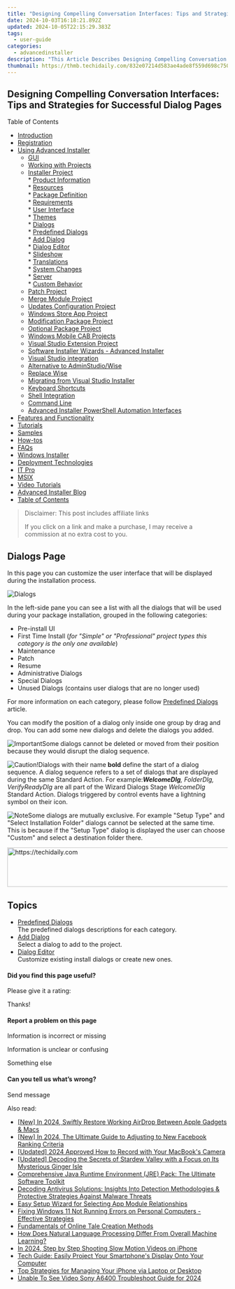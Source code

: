 ```yaml
---
title: "Designing Compelling Conversation Interfaces: Tips and Strategies for Successful Dialog Pages"
date: 2024-10-03T16:18:21.892Z
updated: 2024-10-05T22:15:29.383Z
tags:
  - user-guide
categories:
  - advancedinstaller
description: "This Article Describes Designing Compelling Conversation Interfaces: Tips and Strategies for Successful Dialog Pages"
thumbnail: https://thmb.techidaily.com/832e07214d583ae4ade8f559d698c75010773d4485cab51080a015638b2c2d77.jpg
---
```


## Designing Compelling Conversation Interfaces: Tips and Strategies for Successful Dialog Pages

Table of Contents

* [Introduction](https://tools.techidaily.com/advancedinstaller/products/)
* [Registration](https://tools.techidaily.com/advancedinstaller/products/)
* [Using Advanced Installer](https://tools.techidaily.com/advancedinstaller/products/)  
   * [GUI](https://tools.techidaily.com/advancedinstaller/products/)  
   * [Working with Projects](https://tools.techidaily.com/advancedinstaller/products/)  
   * [Installer Project](https://tools.techidaily.com/advancedinstaller/products/)  
         * [Product Information](https://tools.techidaily.com/advancedinstaller/products/)  
         * [Resources](https://tools.techidaily.com/advancedinstaller/products/)  
         * [Package Definition](https://tools.techidaily.com/advancedinstaller/products/)  
         * [Requirements](https://tools.techidaily.com/advancedinstaller/products/)  
         * [User Interface](https://tools.techidaily.com/advancedinstaller/products/)  
                  * [Themes](https://tools.techidaily.com/advancedinstaller/products/)  
                  * [Dialogs](https://tools.techidaily.com/advancedinstaller/products/)  
                              * [Predefined Dialogs](https://tools.techidaily.com/advancedinstaller/products/)  
                              * [Add Dialog](https://tools.techidaily.com/advancedinstaller/products/)  
                              * [Dialog Editor](https://tools.techidaily.com/advancedinstaller/products/)  
                  * [Slideshow](https://tools.techidaily.com/advancedinstaller/products/)  
                  * [Translations](https://tools.techidaily.com/advancedinstaller/products/)  
         * [System Changes](https://tools.techidaily.com/advancedinstaller/products/)  
         * [Server](https://tools.techidaily.com/advancedinstaller/products/)  
         * [Custom Behavior](https://tools.techidaily.com/advancedinstaller/products/)  
   * [Patch Project](https://tools.techidaily.com/advancedinstaller/products/)  
   * [Merge Module Project](https://tools.techidaily.com/advancedinstaller/products/)  
   * [Updates Configuration Project](https://tools.techidaily.com/advancedinstaller/products/)  
   * [Windows Store App Project](https://tools.techidaily.com/advancedinstaller/products/)  
   * [Modification Package Project](https://tools.techidaily.com/advancedinstaller/products/)  
   * [Optional Package Project](https://tools.techidaily.com/advancedinstaller/products/)  
   * [Windows Mobile CAB Projects](https://tools.techidaily.com/advancedinstaller/products/)  
   * [Visual Studio Extension Project](https://tools.techidaily.com/advancedinstaller/products/)  
   * [Software Installer Wizards - Advanced Installer](https://tools.techidaily.com/advancedinstaller/products/)  
   * [Visual Studio integration](https://tools.techidaily.com/advancedinstaller/products/)  
   * [Alternative to AdminStudio/Wise](https://tools.techidaily.com/advancedinstaller/products/)  
   * [Replace Wise](https://tools.techidaily.com/advancedinstaller/products/)  
   * [Migrating from Visual Studio Installer](https://tools.techidaily.com/advancedinstaller/products/)  
   * [Keyboard Shortcuts](https://tools.techidaily.com/advancedinstaller/products/)  
   * [Shell Integration](https://tools.techidaily.com/advancedinstaller/products/)  
   * [Command Line](https://tools.techidaily.com/advancedinstaller/products/)  
   * [Advanced Installer PowerShell Automation Interfaces](https://tools.techidaily.com/advancedinstaller/products/)
* [Features and Functionality](https://tools.techidaily.com/advancedinstaller/products/)
* [Tutorials](https://tools.techidaily.com/advancedinstaller/products/)
* [Samples](https://tools.techidaily.com/advancedinstaller/products/)
* [How-tos](https://tools.techidaily.com/advancedinstaller/products/)
* [FAQs](https://tools.techidaily.com/advancedinstaller/products/)
* [Windows Installer](https://tools.techidaily.com/advancedinstaller/products/)
* [Deployment Technologies](https://tools.techidaily.com/advancedinstaller/products/)
* [IT Pro](https://tools.techidaily.com/advancedinstaller/products/)
* [MSIX](https://tools.techidaily.com/advancedinstaller/products/)
* [Video Tutorials](https://tools.techidaily.com/advancedinstaller/products/)
* [Advanced Installer Blog](https://tools.techidaily.com/advancedinstaller/products/)
* [Table of Contents](https://tools.techidaily.com/advancedinstaller/products/)

>  Disclaimer: This post includes affiliate links
>
>  If you click on a link and make a purchase, I may receive a commission at no extra cost to you.
>

## Dialogs Page

 In this page you can customize the user interface that will be displayed during the installation process.

![Dialogs](https://cdn.advancedinstaller.com/img/ui/dialogs.png "Dialogs")  

 In the left-side pane you can see a list with all the dialogs that will be used during your package installation, grouped in the following categories:

* Pre-install UI
* First Time Install (_for "Simple" or "Professional" project types this category is the only one available_)
* Maintenance
* Patch
* Resume
* Administrative Dialogs
* Special Dialogs
* Unused Dialogs (contains user dialogs that are no longer used)

For more information on each category, please follow [Predefined Dialogs](https://tools.techidaily.com/advancedinstaller/products/) article.

 You can modify the position of a dialog only inside one group by drag and drop. You can add some new dialogs and delete the dialogs you added.

![Important](https://cdn.advancedinstaller.com/svg/common/IconMessageInfo.svg)Some dialogs cannot be deleted or moved from their position because they would disrupt the dialog sequence.

![Caution!](https://cdn.advancedinstaller.com/svg/common/IconMessageWarning.svg)Dialogs with their name **bold** define the start of a dialog sequence. A dialog sequence refers to a set of dialogs that are displayed during the same Standard Action. For example:_**WelcomeDlg**, FolderDlg, VerifyReadyDlg_ are all part of the Wizard Dialogs Stage _WelcomeDlg_ Standard Action. Dialogs triggered by control events have a lightning symbol on their icon. 

![Note](https://cdn.advancedinstaller.com/svg/common/IconMessageNote.svg)Some dialogs are mutually exclusive. For example "Setup Type" and "Select Installation Folder" dialogs cannot be selected at the same time. This is because if the "Setup Type" dialog is displayed the user can choose "Custom" and select a destination folder there.

<!-- affiliate ads begin -->
<a href="https://appsumo.8odi.net/c/5597632/2087395/7443" target="_top" id="2087395">
  <img src="//a.impactradius-go.com/display-ad/7443-2087395" border="0" alt="https://techidaily.com" width="728" height="90"/>
</a>
<img height="0" width="0" src="https://appsumo.8odi.net/i/5597632/2087395/7443" style="position:absolute;visibility:hidden;" border="0" />
<!-- affiliate ads end -->

## Topics

* [Predefined Dialogs](https://tools.techidaily.com/advancedinstaller/products/)  
The predefined dialogs descriptions for each category.
* [Add Dialog](https://tools.techidaily.com/advancedinstaller/products/)  
Select a dialog to add to the project.
* [Dialog Editor](https://tools.techidaily.com/advancedinstaller/products/)  
Customize existing install dialogs or create new ones.

#### Did you find this page useful?

Please give it a rating:

 Thanks!

#### Report a problem on this page

Information is incorrect or missing

Information is unclear or confusing

Something else

#### Can you tell us what’s wrong?

Send message

<ins class="adsbygoogle"
     style="display:block"
     data-ad-format="autorelaxed"
     data-ad-client="ca-pub-7571918770474297"
     data-ad-slot="1223367746"></ins>

<ins class="adsbygoogle"
     style="display:block"
     data-ad-client="ca-pub-7571918770474297"
     data-ad-slot="8358498916"
     data-ad-format="auto"
     data-full-width-responsive="true"></ins>

<span class="atpl-alsoreadstyle">Also read:</span>
<div><ul>
<li><a href="https://fox-links.techidaily.com/new-in-2024-swiftly-restore-working-airdrop-between-apple-gadgets-and-macs/"><u>[New] In 2024, Swiftly Restore Working AirDrop Between Apple Gadgets & Macs</u></a></li>
<li><a href="https://facebook-videos.techidaily.com/new-in-2024-the-ultimate-guide-to-adjusting-to-new-facebook-ranking-criteria/"><u>[New] In 2024, The Ultimate Guide to Adjusting to New Facebook Ranking Criteria</u></a></li>
<li><a href="https://screen-recording.techidaily.com/updated-2024-approved-how-to-record-with-your-macbooks-camera/"><u>[Updated] 2024 Approved How to Record with Your MacBook's Camera</u></a></li>
<li><a href="https://screen-activity-recording.techidaily.com/updated-decoding-the-secrets-of-stardew-valley-with-a-focus-on-its-mysterious-ginger-isle/"><u>[Updated] Decoding the Secrets of Stardew Valley with a Focus on Its Mysterious Ginger Isle</u></a></li>
<li><a href="https://fox-place.techidaily.com/comprehensive-java-runtime-environment-jre-pack-the-ultimate-software-toolkit/"><u>Comprehensive Java Runtime Environment (JRE) Pack: The Ultimate Software Toolkit</u></a></li>
<li><a href="https://fox-place.techidaily.com/decoding-antivirus-solutions-insights-into-detection-methodologies-and-protective-strategies-against-malware-threats/"><u>Decoding Antivirus Solutions: Insights Into Detection Methodologies & Protective Strategies Against Malware Threats</u></a></li>
<li><a href="https://fox-place.techidaily.com/easy-setup-wizard-for-selecting-app-module-relationships/"><u>Easy Setup Wizard for Selecting App Module Relationships</u></a></li>
<li><a href="https://win-forum.techidaily.com/fixing-windows-11-not-running-errors-on-personal-computers-effective-strategies/"><u>Fixing Windows 11 Not Running Errors on Personal Computers - Effective Strategies</u></a></li>
<li><a href="https://fox-http.techidaily.com/fundamentals-of-online-tale-creation-methods/"><u>Fundamentals of Online Tale Creation Methods</u></a></li>
<li><a href="https://tech-haven.techidaily.com/how-does-natural-language-processing-differ-from-overall-machine-learning/"><u>How Does Natural Language Processing Differ From Overall Machine Learning?</u></a></li>
<li><a href="https://visual-screen-recording.techidaily.com/in-2024-step-by-step-shooting-slow-motion-videos-on-iphone/"><u>In 2024, Step by Step Shooting Slow Motion Videos on iPhone</u></a></li>
<li><a href="https://fox-place.techidaily.com/tech-guide-easily-project-your-smartphones-display-onto-your-computer/"><u>Tech Guide: Easily Project Your Smartphone's Display Onto Your Computer</u></a></li>
<li><a href="https://fox-place.techidaily.com/top-strategies-for-managing-your-iphone-via-laptop-or-desktop/"><u>Top Strategies for Managing Your iPhone via Laptop or Desktop</u></a></li>
<li><a href="https://some-tips.techidaily.com/unable-to-see-video-sony-a6400-troubleshoot-guide-for-2024/"><u>Unable To See Video Sony A6400 Troubleshoot Guide for 2024</u></a></li>
</ul></div>

